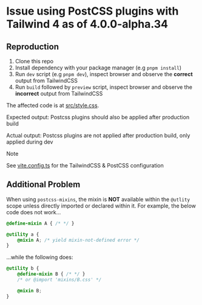 # Issue using PostCSS plugins with Tailwind 4 as of 4.0.0-alpha.34

## Reproduction 

1. Clone this repo
2. Install dependency with your package manager (e.g `pnpm install`)
3. Run `dev` script (e.g `pnpm dev`), inspect browser and observe the **correct** output from TailwindCSS
4. Run `build` followed by `preview` script, inspect browser and observe the **incorrect** output from TailwindCSS

The affected code is at [src/style.css](src/style.css).

Expected output: Postcss plugins should also be applied after production build

Actual output: Postcss plugins are not applied after production build, only applied during dev

> [!NOTE]
> See [vite.config.ts](vite.config.ts) for the TailwindCSS & PostCSS configuration

## Additional Problem

When using `postcss-mixins`, the mixin is **NOT** available within the `@utlity` scope unless directly imported or declared within it. For example, the below code does not work...

```css
@define-mixin A { /* */ }

@utility a {
    @mixin A; /* yield mixin-not-defined error */
}
```

...while the following does:

```css
@utility b {
    @define-mixin B { /* */ }
    /* or @import 'mixins/B.css' */

    @mixin B;
}
```
